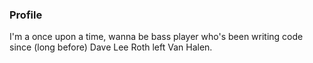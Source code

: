 ### Profile

I'm a once upon a time, wanna be bass player who's been writing code since (long before) Dave Lee Roth left Van Halen.
